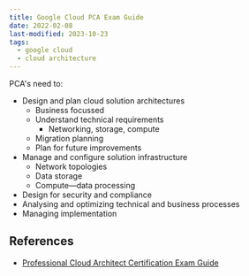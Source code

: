 ```yaml
---
title: Google Cloud PCA Exam Guide
date: 2022-02-08
last-modified: 2023-10-23
tags:
  - google cloud
  - cloud architecture
---
```


PCA's need to:
- Design and plan cloud solution architectures
	- Business focussed
    - Understand technical requirements
	    - Networking, storage, compute
	- Migration planning
	- Plan for future improvements
- Manage and configure solution infrastructure
	- Network topologies
	- Data storage
	- Compute—data processing
- Design for security and compliance
- Analysing and optimizing technical and business processes
- Managing implementation

## References

- [Professional Cloud Architect Certification Exam Guide](https://cloud.google.com/certification/guides/professional-cloud-architect)
